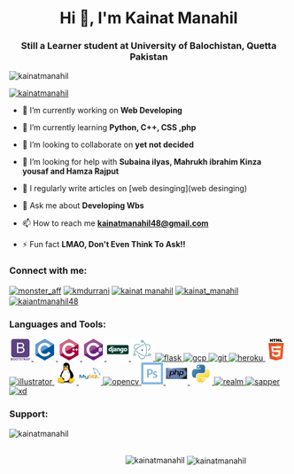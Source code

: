 <h1 align="center">Hi 👋, I'm Kainat Manahil</h1>
<h3 align="center">Still a Learner student at University of Balochistan, Quetta Pakistan</h3>

<p align="left"> <img src="https://komarev.com/ghpvc/?username=kainatmanahil&label=Profile%20views&color=0e75b6&style=flat" alt="kainatmanahil" /> </p>

<p align="left"> <a href="https://github.com/ryo-ma/github-profile-trophy"><img src="https://github-profile-trophy.vercel.app/?username=kainatmanahil" alt="kainatmanahil" /></a> </p>

- 🔭 I’m currently working on **Web Developing**

- 🌱 I’m currently learning **Python, C++, CSS ,php**

- 👯 I’m looking to collaborate on **yet not decided**

- 🤝 I’m looking for help with **Subaina ilyas, Mahrukh ibrahim Kinza yousaf and Hamza Rajput**

- 📝 I regularly write articles on [web desinging](web desinging)

- 💬 Ask me about **Developing Wbs**

- 📫 How to reach me **kainatmanahil48@gmail.com**

- ⚡ Fun fact **LMAO, Don't Even Think To Ask!!**

<h3 align="left">Connect with me:</h3>
<p align="left">
<a href="https://twitter.com/monster_aff" target="blank"><img align="center" src="https://raw.githubusercontent.com/kainatmanahil/github-profile-readme-generator/master/src/images/icons/Social/twitter.svg" alt="monster_aff" height="30" width="40" /></a>
<a href="https://kaggle.com/kmdurrani" target="blank"><img align="center" src="https://raw.githubusercontent.com/kainatmanahil/github-profile-readme-generator/master/src/images/icons/Social/kaggle.svg" alt="kmdurrani" height="30" width="40" /></a>
<a href="https://fb.com/kainat manahil" target="blank"><img align="center" src="https://raw.githubusercontent.com/kainatmanahil/github-profile-readme-generator/master/src/images/icons/Social/facebook.svg" alt="kainat manahil" height="30" width="40" /></a>
<a href="https://instagram.com/kainat_manahil" target="blank"><img align="center" src="https://raw.githubusercontent.com/kainatmanahil/github-profile-readme-generator/master/src/images/icons/Social/instagram.svg" alt="kainat_manahil" height="30" width="40" /></a>
<a href="https://www.youtube.com/c/kaiantmanahil48" target="blank"><img align="center" src="https://raw.githubusercontent.com/kainatmanahil/github-profile-readme-generator/master/src/images/icons/Social/youtube.svg" alt="kaiantmanahil48" height="30" width="40" /></a>
</p>

<h3 align="left">Languages and Tools:</h3>
<p align="left"> <a href="https://getbootstrap.com" target="_blank"> <img src="https://raw.githubusercontent.com/devicons/devicon/master/icons/bootstrap/bootstrap-plain-wordmark.svg" alt="bootstrap" width="40" height="40"/> </a> <a href="https://www.cprogramming.com/" target="_blank"> <img src="https://raw.githubusercontent.com/devicons/devicon/master/icons/c/c-original.svg" alt="c" width="40" height="40"/> </a> <a href="https://www.w3schools.com/cpp/" target="_blank"> <img src="https://raw.githubusercontent.com/devicons/devicon/master/icons/cplusplus/cplusplus-original.svg" alt="cplusplus" width="40" height="40"/> </a> <a href="https://www.w3schools.com/cs/" target="_blank"> <img src="https://raw.githubusercontent.com/devicons/devicon/master/icons/csharp/csharp-original.svg" alt="csharp" width="40" height="40"/> </a> <a href="https://www.djangoproject.com/" target="_blank"> <img src="https://raw.githubusercontent.com/devicons/devicon/master/icons/django/django-original.svg" alt="django" width="40" height="40"/> </a> <a href="https://www.electronjs.org" target="_blank"> <img src="https://raw.githubusercontent.com/devicons/devicon/master/icons/electron/electron-original.svg" alt="electron" width="40" height="40"/> </a> <a href="https://flask.palletsprojects.com/" target="_blank"> <img src="https://www.vectorlogo.zone/logos/pocoo_flask/pocoo_flask-icon.svg" alt="flask" width="40" height="40"/> </a> <a href="https://cloud.google.com" target="_blank"> <img src="https://www.vectorlogo.zone/logos/google_cloud/google_cloud-icon.svg" alt="gcp" width="40" height="40"/> </a> <a href="https://git-scm.com/" target="_blank"> <img src="https://www.vectorlogo.zone/logos/git-scm/git-scm-icon.svg" alt="git" width="40" height="40"/> </a> <a href="https://heroku.com" target="_blank"> <img src="https://www.vectorlogo.zone/logos/heroku/heroku-icon.svg" alt="heroku" width="40" height="40"/> </a> <a href="https://www.w3.org/html/" target="_blank"> <img src="https://raw.githubusercontent.com/devicons/devicon/master/icons/html5/html5-original-wordmark.svg" alt="html5" width="40" height="40"/> </a> <a href="https://www.adobe.com/in/products/illustrator.html" target="_blank"> <img src="https://www.vectorlogo.zone/logos/adobe_illustrator/adobe_illustrator-icon.svg" alt="illustrator" width="40" height="40"/> </a> <a href="https://www.linux.org/" target="_blank"> <img src="https://raw.githubusercontent.com/devicons/devicon/master/icons/linux/linux-original.svg" alt="linux" width="40" height="40"/> </a> <a href="https://www.mysql.com/" target="_blank"> <img src="https://raw.githubusercontent.com/devicons/devicon/master/icons/mysql/mysql-original-wordmark.svg" alt="mysql" width="40" height="40"/> </a> <a href="https://opencv.org/" target="_blank"> <img src="https://www.vectorlogo.zone/logos/opencv/opencv-icon.svg" alt="opencv" width="40" height="40"/> </a> <a href="https://www.photoshop.com/en" target="_blank"> <img src="https://raw.githubusercontent.com/devicons/devicon/master/icons/photoshop/photoshop-line.svg" alt="photoshop" width="40" height="40"/> </a> <a href="https://www.php.net" target="_blank"> <img src="https://raw.githubusercontent.com/devicons/devicon/master/icons/php/php-original.svg" alt="php" width="40" height="40"/> </a> <a href="https://www.python.org" target="_blank"> <img src="https://raw.githubusercontent.com/devicons/devicon/master/icons/python/python-original.svg" alt="python" width="40" height="40"/> </a> <a href="https://realm.io/" target="_blank"> <img src="https://raw.githubusercontent.com/bestofjs/bestofjs-webui/8665e8c267a0215f3159df28b33c365198101df5/public/logos/realm.svg" alt="realm" width="40" height="40"/> </a> <a href="https://sapper.svelte.dev/" target="_blank"> <img src="https://raw.githubusercontent.com/bestofjs/bestofjs-webui/master/public/logos/sapper.svg" alt="sapper" width="40" height="40"/> </a> <a href="https://www.adobe.com/products/xd.html" target="_blank"> <img src="https://cdn.worldvectorlogo.com/logos/adobe-xd.svg" alt="xd" width="40" height="40"/> </a> </p>

<h3 align="left">Support:</h3>
<p><a href="https://www.buymeacoffee.com/kainatmanahil"> <img align="left" src="https://cdn.buymeacoffee.com/buttons/v2/default-yellow.png" height="50" width="210" alt="kainatmanahil" /></a></p><br><br>

<p><img align="left" src="https://github-readme-stats.vercel.app/api/top-langs?username=kainatmanahil&show_icons=true&locale=en&layout=compact" alt="kainatmanahil" /></p>

<p>&nbsp;<img align="center" src="https://github-readme-stats.vercel.app/api?username=kainatmanahil&show_icons=true&locale=en" alt="kainatmanahil" /></p>
